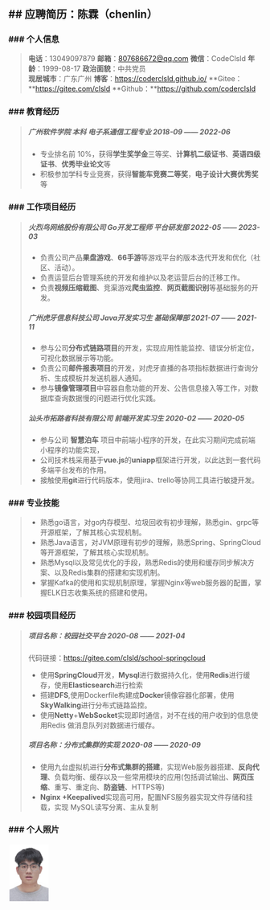 ## ## 应聘简历：陈霖（chenlin）

### ### 个人信息
> **电话**：13049097879			**邮箱**：807686672@qq.com		   **微信**：CodeClsld
> **年龄**：1999-08-17			 **政治面貌**：中共党员				 
> **现居城市**：广东广州						 **博客**：https://coderclsld.github.io/
> **Gitee：**https://gitee.com/clsld 		**Github：**https://github.com/coderclsld

### ### 教育经历

> ##### 广州软件学院 本科 电子系通信工程专业									2018-09 —— 2022-06
> - 专业排名前 10%，获得**学生奖学金**三等奖、**计算机二级证书**、**英语四级证书**、**优秀毕业论文**等
> - 积极参加学科专业竞赛，获得**智能车竞赛二等奖**，**电子设计大赛优秀奖**等
### ### 工作项目经历
>##### 火烈鸟网络股份有限公司		Go开发工程师   平台研发部			   	2022-05 —— 2023-03
>
>- 负责公司产品**果盘游戏**、**66手游**等游戏平台的版本迭代开发和优化（社区、活动）。
>- 负责运营后台管理系统的开发和维护以及老运营后台的迁移工作。
>- 负责**视频压缩截图**、竞渠游戏**爬虫监控**、**网页截图识别**等基础服务的开发。
>##### 广州虎牙信息科技公司		Java开发实习生  基础保障部     			   2021-07 —— 2021-11
>- 参与公司**分布式链路项目**的开发，实现应用性能监控、错误分析定位，可视化数据展示等功能。
>- 负责公司**邮件报表项目**的开发，对虎牙直播的各项指标数据进行查询分析、生成模板并发送机器人通知。
>- 参与**镜像管理项目**中容器自愈功能的开发、公告信息接入等工作，对数据库查询数据慢的问题进行优化实践。 
>##### 汕头市拓路者科技有限公司	前端开发实习生							2020-02 —— 2020-05
>- 参与公司 **智慧泊车** 项目中前端小程序的开发，在此实习期间完成前端小程序的功能实现，
>- 公司技术栈采用基于**vue.js**的**uniapp**框架进行开发，以此达到一套代码多端平台发布的作用。
>- 接触使用**git**进行代码版本，使用jira、trello等协同工具进行敏捷开发。
### ### 专业技能
> - 熟悉go语言，对go内存模型、垃圾回收有初步理解，熟悉gin、grpc等开源框架，了解其核心实现机制。
> - 熟悉Java语言，对JVM原理有初步的理解，熟悉Spring、SpringCloud等开源框架，了解其核心实现机制。
> - 熟悉Mysql以及常见优化的手段，熟悉Redis的使用和缓存同步解决方案、以及Redis集群的搭建和实现机制。
> - 掌握Kafka的使用和实现机制原理，掌握Nginx等web服务器的配置，掌握ELK日志收集系统的搭建和使用。
### ### 校园项目经历
> ##### 项目名称：校园社交平台												2020-08 —— 2021-04
>    代码链接：https://gitee.com/clsld/school-springcloud
> - 使用**SpringCloud**开发，**Mysql**进行数据持久化，使用**Redis**进行缓存，使用**Elasticsearch**进行检索
> - 搭建**DFS**,使用Dockerfile构建成**Docker**镜像容器化部署，使用**SkyWalking**进行分布式链路监控。
> - 使用**Netty**+**WebSocket**实现即时通信，对不在线的用户收到的信息使用Redis 做消息队列对数据进行缓存。
> ##### 项目名称：分布式集群的实现 											2020-08 —— 2020-09
> - 使用九台虚拟机进行**分布式集群的搭建**，实现Web服务器搭建、**反向代理**、负载均衡、缓存以及一些常用模块的应用(包括调试输出、**网页压缩**、重写、重定向、**防盗链**、HTTPS等)
> - **Nginx +Keepalived**实现高可用，配置NFS服务器实现文件存储和挂载，实现 MySQL读写分离、主从复制

### ### 个人照片

 <img src="简历头像.jpg" alt="简历头像" style="zoom:20%;margin:10px;float: inline-start" /> 







